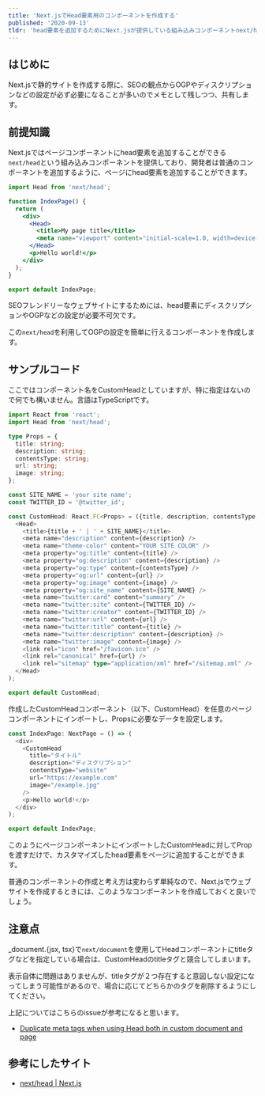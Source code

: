 ```yaml
---
title: 'Next.jsでHead要素用のコンポーネントを作成する'
published: '2020-09-13'
tldr: 'head要素を追加するためにNext.jsが提供している組み込みコンポーネントnext/headを利用して、柔軟に独自のheadタグを追加できるようにする'
---
```


## はじめに

Next.jsで静的サイトを作成する際に、SEOの観点からOGPやディスクリプションなどの設定が必ず必要になることが多いのでメモとして残しつつ、共有します。

## 前提知識

Next.jsではページコンポーネントにhead要素を追加することができる`next/head`という組み込みコンポーネントを提供しており、開発者は普通のコンポーネントを追加するように、ページにhead要素を追加することができます。

```jsx
import Head from 'next/head';

function IndexPage() {
  return (
    <div>
      <Head>
        <title>My page title</title>
        <meta name="viewport" content="initial-scale=1.0, width=device-width" />
      </Head>
      <p>Hello world!</p>
    </div>
  );
}

export default IndexPage;
```

SEOフレンドリーなウェブサイトにするためには、head要素にディスクリプションやOGPなどの設定が必要不可欠です。

この`next/head`を利用してOGPの設定を簡単に行えるコンポーネントを作成します。

## サンプルコード

ここではコンポーネント名をCustomHeadとしていますが、特に指定はないので何でも構いません。言語はTypeScriptです。

```typescript jsx
import React from 'react';
import Head from 'next/head';

type Props = {
  title: string;
  description: string;
  contentsType: string;
  url: string;
  image: string;
};

const SITE_NAME = 'your site name';
const TWITTER_ID = '@twitter_id';

const CustomHead: React.FC<Props> = ({title, description, contentsType, url, image}): JSX.Element => (
  <Head>
    <title>{title + ' | ' + SITE_NAME}</title>
    <meta name="description" content={description} />
    <meta name="theme-color" content="YOUR SITE COLOR" />
    <meta property="og:title" content={title} />
    <meta property="og:description" content={description} />
    <meta property="og:type" content={contentsType} />
    <meta property="og:url" content={url} />
    <meta property="og:image" content={image} />
    <meta property="og:site_name" content={SITE_NAME} />
    <meta name="twitter:card" content="summary" />
    <meta name="twitter:site" content={TWITTER_ID} />
    <meta name="twitter:creator" content={TWITTER_ID} />
    <meta name="twitter:url" content={url} />
    <meta name="twitter:title" content={title} />
    <meta name="twitter:description" content={description} />
    <meta name="twitter:image" content={image} />
    <link rel="icon" href="/favicon.ico" />
    <link rel="canonical" href={url} />
    <link rel="sitemap" type="application/xml" href="/sitemap.xml" />
  </Head>
);

export default CustomHead;
```

作成したCustomHeadコンポーネント（以下、CustomHead）を任意のページコンポーネントにインポートし、Propsに必要なデータを設定します。

```typescript jsx
const IndexPage: NextPage = () => (
  <div>
    <CustomHead
      title="タイトル"
      description="ディスクリプション"
      contentsType="website"
      url="https://example.com"
      image="/example.jpg"
    />
    <p>Hello world!</p>
  </div>
);

export default IndexPage;
```

このようにページコンポーネントにインポートしたCustomHeadに対してPropを渡すだけで、カスタマイズしたhead要素をページに追加することができます。

普通のコンポーネントの作成と考え方は変わらず単純なので、Next.jsでウェブサイトを作成するときには、このようなコンポーネントを作成しておくと良いでしょう。

## 注意点

\_document.{jsx, tsx}で`next/document`を使用してHeadコンポーネントにtitleタグなどを指定している場合は、CustomHeadのtitleタグと競合してしまいます。

表示自体に問題はありませんが、titleタグが２つ存在すると意図しない設定になってしまう可能性があるので、場合に応じてどちらかのタグを削除するようにしてください。

上記についてはこちらのissueが参考になると思います。

- <a href="https://github.com/vercel/next.js/issues/9794" target="_blank" rel="noreferrer">Duplicate meta tags when using Head both in custom document and page</a>

## 参考にしたサイト

- <a href="https://nextjs.org/docs/api-reference/next/head" target="_blank" rel="noreferrer">next/head | Next.js</a>
